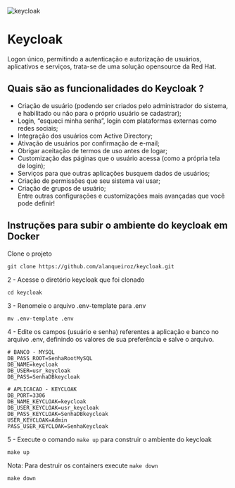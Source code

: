![keycloak](https://www.keycloak.org/resources/images/keycloak_logo_480x108.png)

# Keycloak
Logon único, permitindo a autenticação e autorização de usuários, aplicativos e serviços, trata-se de uma solução opensource da Red Hat.

## Quais são as funcionalidades do Keycloak ?

* Criação de usuário (podendo ser criados pelo administrador do sistema, e habilitado ou não para o próprio usuário se cadastrar);<br>
* Login, “esqueci minha senha”, login com plataformas externas como redes sociais;<br>
* Integração dos usuários com Active Directory;<br>
* Ativação de usuários por confirmação de e-mail;<br>
* Obrigar aceitação de termos de uso antes de logar;<br>
* Customização das páginas que o usuário acessa (como a própria tela de login);<br>
* Serviços para que outras aplicações busquem dados de usuários;<br>
* Criação de permissões que seu sistema vai usar;<br>
* Criação de grupos de usuário;<br>
Entre outras configurações e customizações mais avançadas que você pode definir!<br>

## Instruções para subir o ambiente do keycloak em Docker

Clone o projeto<br>
```shell
git clone https://github.com/alanqueiroz/keycloak.git
```
2 - Acesse o diretório keycloak que foi clonado<br>
```shell
cd keycloak
```
3 - Renomeie o arquivo .env-template para .env<br>
```shell
mv .env-template .env
```
4 - Edite os campos (usuário e senha) referentes a aplicação e banco no arquivo .env, definindo os valores de sua preferência e salve o arquivo.<br>
```shell
# BANCO - MYSQL
DB_PASS_ROOT=SenhaRootMySQL
DB_NAME=keycloak
DB_USER=usr_keycloak
DB_PASS=SenhaDBkeycloak

# APLICACAO - KEYCLOAK
DB_PORT=3306
DB_NAME_KEYCLOAK=keycloak
DB_USER_KEYCLOAK=usr_keycloak
DB_PASS_KEYCLOAK=SenhaDBkeycloak
USER_KEYCLOAK=Admin
PASS_USER_KEYCLOAK=SenhaKeycloak
```
5 - Execute o comando `make up` para construir o ambiente do keycloak<br>
```shell
make up
```
Nota: Para destruir os containers execute `make down`
```shell
make down
```
